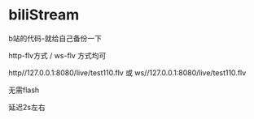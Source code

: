 # biliStream

b站的代码-就给自己备份一下 

http-flv方式 / ws-flv  方式均可

http//127.0.0.1:8080/live/test110.flv 或 ws//127.0.0.1:8080/live/test110.flv

无需flash

延迟2s左右
